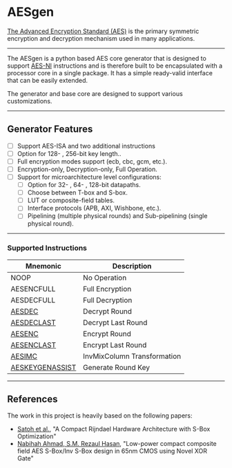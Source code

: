 # AESgen
[The Advanced Encryption Standard (AES)](https://en.wikipedia.org/wiki/Advanced_Encryption_Standard) is the primary symmetric encryption and decryption mechanism used in many applications.
***
The AESgen is a python based AES core generator that is designed to support [AES-NI](https://en.wikipedia.org/wiki/AES_instruction_set) instructions and is therefore built to be encapsulated with a processor core in a single package. It has a simple ready-valid interface that can be easily extended.

The generator and base core are designed to support various customizations.
***
## Generator Features
- [ ] Support AES-ISA and two additional instructions
- [ ] Option for 128- , 256-bit key length..
- [ ] Full encryption modes support (ecb, cbc, gcm, etc.).
- [ ] Encryption-only, Decryption-only, Full Operation.
- [ ] Support for microarchitecture level configurations:
    - [ ] Option for 32- , 64- , 128-bit datapaths.
    - [ ] Choose between T-box and S-box. 
    - [ ] LUT or composite-field tables.
    - [ ] Interface protocols (APB, AXI, Wishbone, etc.).
    - [ ] Pipelining (multiple physical rounds) and Sub-pipelining (single physical round).
***
### Supported Instructions
|Mnemonic| Description|
|---------|------------|
|NOOP|No Operation|
|AESENCFULL|Full Encryption|
|AESDECFULL|Full Decryption|
|[AESDEC](https://www.felixcloutier.com/x86/aesdec)|Decrypt Round|
|[AESDECLAST](https://www.felixcloutier.com/x86/aesdeclast)|Decrypt Last Round|
|[AESENC](https://www.felixcloutier.com/x86/aesenc)|Encrypt Round|
|[AESENCLAST](https://www.felixcloutier.com/x86/aesenclast)|Encrypt Last Round|
|[AESIMC](https://www.felixcloutier.com/x86/aesimc)|InvMixColumn Transformation|
|[AESKEYGENASSIST](https://www.felixcloutier.com/x86/aeskeygenassist)|Generate Round Key|

***
## References
The work in this project is heavily based on the following papers:
* [Satoh et al.](https://www.researchgate.net/publication/225127628_A_Compact_Rijndael_Hardware_Architecture_with_S-Box_Optimization), "A Compact Rijndael Hardware Architecture with S-Box Optimization"
* [Nabihah Ahmad, S.M. Rezaul Hasan](https://www.researchgate.net/publication/259118946_Low-power_compact_composite_field_AES_S-BoxInv_S-Box_design_in_65_nm_CMOS_using_Novel_XOR_Gate), "Low-power compact composite field AES S-Box/Inv S-Box design in 65nm CMOS using Novel XOR Gate"

